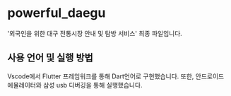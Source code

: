 # powerful_daegu
'외국인을 위한 대구 전통시장 안내 및 탐방 서비스' 최종 파일입니다.

## 사용 언어 및 실행 방법
Vscode에서 Flutter 프레임워크를 통해 Dart언어로 구현했습니다.
또한, 안드로이드 에뮬레이터와 삼성 usb 디버깅을 통해 실행했습니다.
